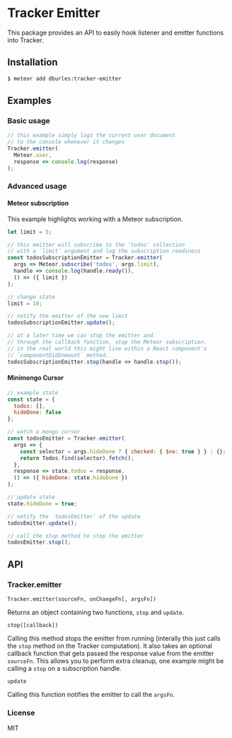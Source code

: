 # Tracker Emitter

This package provides an API to easily hook listener and emitter functions into Tracker.

## Installation

```sh
$ meteor add dburles:tracker-emitter
```

## Examples

### Basic usage

```js
// this example simply logs the current user document
// to the console whenever it changes
Tracker.emitter(
  Meteor.user,
  response => console.log(response)
);
```

### Advanced usage

#### Meteor subscription

This example highlights working with a Meteor subscription.

```js
let limit = 5;

// this emitter will subscribe to the 'todos' collection
// with a `limit` argument and log the subscription readiness
const todosSubscriptionEmitter = Tracker.emitter(
  args => Meteor.subscribe('todos', args.limit),
  handle => console.log(handle.ready()),
  () => ({ limit })
);

// change state
limit = 10;

// notify the emitter of the new limit
todosSubscriptionEmitter.update();

// at a later time we can stop the emitter and
// through the callback function, stop the Meteor subscription.
// in the real world this might live within a React component's
// `componentDidUnmount` method.
todosSubscriptionEmitter.stop(handle => handle.stop());
```

#### Minimongo Cursor

```js
// example state
const state = {
  todos: [],
  hideDone: false
};

// watch a mongo cursor
const todosEmitter = Tracker.emitter(
  args => {
    const selector = args.hideDone ? { checked: { $ne: true } } : {};
    return Todos.find(selector).fetch();
  },
  response => state.todos = response,
  () => ({ hideDone: state.hideDone })
);

// update state
state.hideDone = true;

// notify the `todosEmitter` of the update
todosEmitter.update();

// call the stop method to stop the emitter
todosEmitter.stop();
```

## API

### Tracker.emitter

```
Tracker.emitter(sourceFn, onChangeFn[, argsFn])
```

Returns an object containing two functions, `stop` and `update`.

```
stop([callback])
```

Calling this method stops the emitter from running (interally this just calls the `stop` method on the Tracker computation). It also takes an optional callback function that gets passed the response value from the emitter `sourceFn`. This allows you to perform extra cleanup, one example might be calling a `stop` on a subscription handle.

```
update
```

Calling this function notifies the emitter to call the `argsFn`.


### License

MIT
